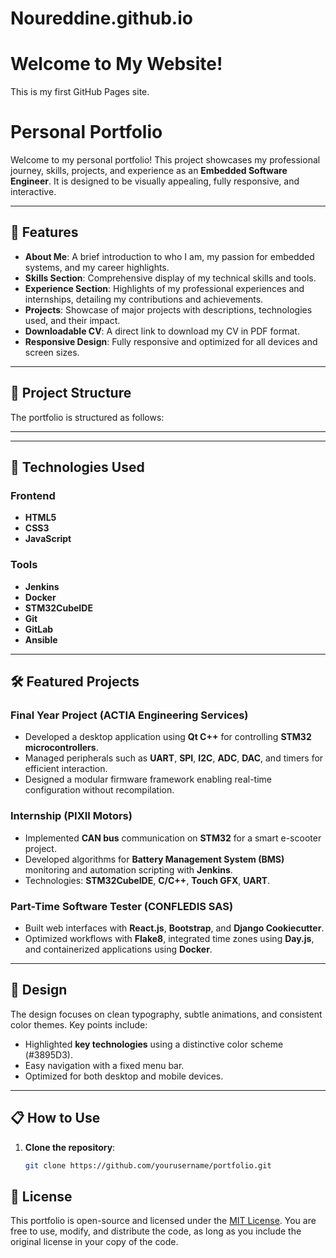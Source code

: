 # Noureddine.github.io

# Welcome to My Website!
This is my first GitHub Pages site.

# Personal Portfolio

Welcome to my personal portfolio! This project showcases my professional journey, skills, projects, and experience as an **Embedded Software Engineer**. It is designed to be visually appealing, fully responsive, and interactive.

---

## 🌟 Features

- **About Me**: A brief introduction to who I am, my passion for embedded systems, and my career highlights.
- **Skills Section**: Comprehensive display of my technical skills and tools.
- **Experience Section**: Highlights of my professional experiences and internships, detailing my contributions and achievements.
- **Projects**: Showcase of major projects with descriptions, technologies used, and their impact.
- **Downloadable CV**: A direct link to download my CV in PDF format.
- **Responsive Design**: Fully responsive and optimized for all devices and screen sizes.

---

## 📂 Project Structure

The portfolio is structured as follows:

---------

---

## 🚀 Technologies Used

### Frontend
- **HTML5**
- **CSS3**
- **JavaScript**

### Tools
- **Jenkins**
- **Docker**
- **STM32CubeIDE**
- **Git**
- **GitLab**
- **Ansible**

---

## 🛠️ Featured Projects

### Final Year Project (ACTIA Engineering Services)
- Developed a desktop application using **Qt C++** for controlling **STM32 microcontrollers**.
- Managed peripherals such as **UART**, **SPI**, **I2C**, **ADC**, **DAC**, and timers for efficient interaction.
- Designed a modular firmware framework enabling real-time configuration without recompilation.

### Internship (PIXII Motors)
- Implemented **CAN bus** communication on **STM32** for a smart e-scooter project.
- Developed algorithms for **Battery Management System (BMS)** monitoring and automation scripting with **Jenkins**.
- Technologies: **STM32CubeIDE**, **C/C++**, **Touch GFX**, **UART**.

### Part-Time Software Tester (CONFLEDIS SAS)
- Built web interfaces with **React.js**, **Bootstrap**, and **Django Cookiecutter**.
- Optimized workflows with **Flake8**, integrated time zones using **Day.js**, and containerized applications using **Docker**.

---

## 🎨 Design

The design focuses on clean typography, subtle animations, and consistent color themes. Key points include:
- Highlighted **key technologies** using a distinctive color scheme (#3895D3).
- Easy navigation with a fixed menu bar.
- Optimized for both desktop and mobile devices.

---

## 📋 How to Use

1. **Clone the repository**:
   ```bash
   git clone https://github.com/yourusername/portfolio.git


## 📄 License

This portfolio is open-source and licensed under the [MIT License](https://opensource.org/licenses/MIT). You are free to use, modify, and distribute the code, as long as you include the original license in your copy of the code.

